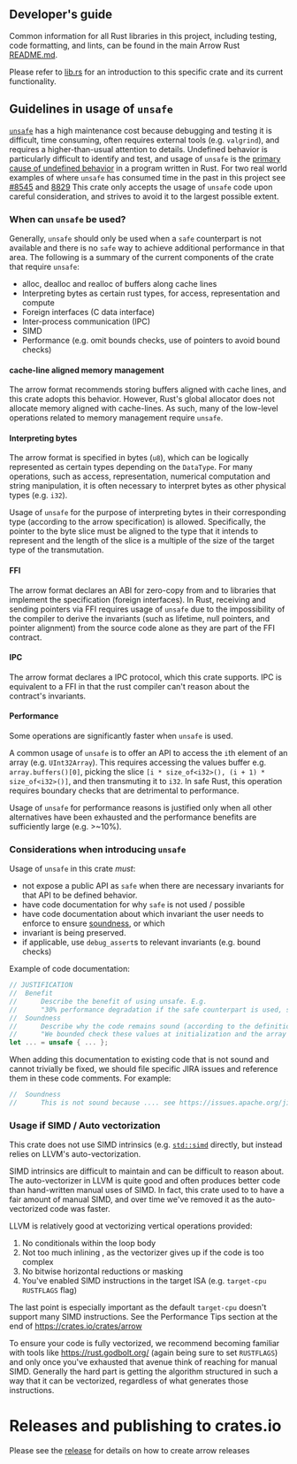 <!---
  Licensed to the Apache Software Foundation (ASF) under one
  or more contributor license agreements.  See the NOTICE file
  distributed with this work for additional information
  regarding copyright ownership.  The ASF licenses this file
  to you under the Apache License, Version 2.0 (the
  "License"); you may not use this file except in compliance
  with the License.  You may obtain a copy of the License at

    http://www.apache.org/licenses/LICENSE-2.0

  Unless required by applicable law or agreed to in writing,
  software distributed under the License is distributed on an
  "AS IS" BASIS, WITHOUT WARRANTIES OR CONDITIONS OF ANY
  KIND, either express or implied.  See the License for the
  specific language governing permissions and limitations
  under the License.
-->

## Developer's guide

Common information for all Rust libraries in this project, including
testing, code formatting, and lints, can be found in the main Arrow
Rust [README.md](../README.md).

Please refer to [lib.rs](src/lib.rs) for an introduction to this
specific crate and its current functionality.

## Guidelines in usage of `unsafe`

[`unsafe`](https://doc.rust-lang.org/book/ch19-01-unsafe-rust.html) has a high maintenance cost because debugging and testing it is difficult, time consuming, often requires external tools (e.g. `valgrind`), and requires a higher-than-usual attention to details. Undefined behavior is particularly difficult to identify and test, and usage of `unsafe` is the [primary cause of undefined behavior](https://doc.rust-lang.org/reference/behavior-considered-undefined.html) in a program written in Rust.
For two real world examples of where `unsafe` has consumed time in the past in this project see [#8545](https://github.com/apache/arrow/pull/8645) and [8829](https://github.com/apache/arrow/pull/8829)
This crate only accepts the usage of `unsafe` code upon careful consideration, and strives to avoid it to the largest possible extent.

### When can `unsafe` be used?

Generally, `unsafe` should only be used when a `safe` counterpart is not available and there is no `safe` way to achieve additional performance in that area. The following is a summary of the current components of the crate that require `unsafe`:

- alloc, dealloc and realloc of buffers along cache lines
- Interpreting bytes as certain rust types, for access, representation and compute
- Foreign interfaces (C data interface)
- Inter-process communication (IPC)
- SIMD
- Performance (e.g. omit bounds checks, use of pointers to avoid bound checks)

#### cache-line aligned memory management

The arrow format recommends storing buffers aligned with cache lines, and this crate adopts this behavior.
However, Rust's global allocator does not allocate memory aligned with cache-lines. As such, many of the low-level operations related to memory management require `unsafe`.

#### Interpreting bytes

The arrow format is specified in bytes (`u8`), which can be logically represented as certain types
depending on the `DataType`.
For many operations, such as access, representation, numerical computation and string manipulation,
it is often necessary to interpret bytes as other physical types (e.g. `i32`).

Usage of `unsafe` for the purpose of interpreting bytes in their corresponding type (according to the arrow specification) is allowed. Specifically, the pointer to the byte slice must be aligned to the type that it intends to represent and the length of the slice is a multiple of the size of the target type of the transmutation.

#### FFI

The arrow format declares an ABI for zero-copy from and to libraries that implement the specification
(foreign interfaces). In Rust, receiving and sending pointers via FFI requires usage of `unsafe` due to
the impossibility of the compiler to derive the invariants (such as lifetime, null pointers, and pointer alignment) from the source code alone as they are part of the FFI contract.

#### IPC

The arrow format declares a IPC protocol, which this crate supports. IPC is equivalent to a FFI in that the rust compiler can't reason about the contract's invariants.

#### Performance

Some operations are significantly faster when `unsafe` is used.

A common usage of `unsafe` is to offer an API to access the `i`th element of an array (e.g. `UInt32Array`).
This requires accessing the values buffer e.g. `array.buffers()[0]`, picking the slice
`[i * size_of<i32>(), (i + 1) * size_of<i32>()]`, and then transmuting it to `i32`. In safe Rust,
this operation requires boundary checks that are detrimental to performance.

Usage of `unsafe` for performance reasons is justified only when all other alternatives have been exhausted and the performance benefits are sufficiently large (e.g. >~10%).

### Considerations when introducing `unsafe`

Usage of `unsafe` in this crate _must_:

- not expose a public API as `safe` when there are necessary invariants for that API to be defined behavior.
- have code documentation for why `safe` is not used / possible
- have code documentation about which invariant the user needs to enforce to ensure [soundness](https://rust-lang.github.io/unsafe-code-guidelines/glossary.html#soundness-of-code--of-a-library), or which
- invariant is being preserved.
- if applicable, use `debug_assert`s to relevant invariants (e.g. bound checks)

Example of code documentation:

```rust
// JUSTIFICATION
//  Benefit
//      Describe the benefit of using unsafe. E.g.
//      "30% performance degradation if the safe counterpart is used, see bench X."
//  Soundness
//      Describe why the code remains sound (according to the definition of rust's unsafe code guidelines). E.g.
//      "We bounded check these values at initialization and the array is immutable."
let ... = unsafe { ... };
```

When adding this documentation to existing code that is not sound and cannot trivially be fixed, we should file
specific JIRA issues and reference them in these code comments. For example:

```rust
//  Soundness
//      This is not sound because .... see https://issues.apache.org/jira/browse/ARROW-nnnnn
```

### Usage if SIMD / Auto vectorization

This crate does not use SIMD intrinsics (e.g. [`std::simd`] directly, but
instead relies on LLVM's auto-vectorization.

SIMD intrinsics are difficult to maintain and can be difficult to reason about.
The auto-vectorizer in LLVM is quite good and often produces better code than
hand-written manual uses of SIMD. In fact, this crate used to to have a fair
amount of manual SIMD, and over time we've removed it as the auto-vectorized
code was faster.

[`std::simd`]: https://doc.rust-lang.org/std/simd/index.html

LLVM is relatively good at vectorizing vertical operations provided:

1. No conditionals within the loop body
2. Not too much inlining , as the vectorizer gives up if the code is too complex
3. No bitwise horizontal reductions or masking
4. You've enabled SIMD instructions in the target ISA (e.g. `target-cpu` `RUSTFLAGS` flag)

The last point is especially important as the default `target-cpu` doesn't
support many SIMD instructions. See the Performance Tips section at the
end of <https://crates.io/crates/arrow>

To ensure your code is fully vectorized, we recommend becoming familiar with
tools like <https://rust.godbolt.org/> (again being sure to set `RUSTFLAGS`) and
only once you've exhausted that avenue think of reaching for manual SIMD.
Generally the hard part is getting the algorithm structured in such a way that
it can be vectorized, regardless of what generates those instructions.

# Releases and publishing to crates.io

Please see the [release](../dev/release/README.md) for details on how to create arrow releases
